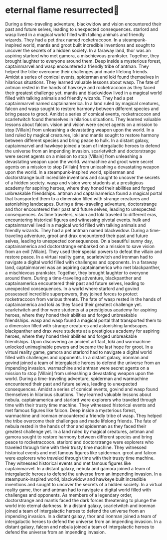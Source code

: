 # eternal flame resurrected:balloon:

During a time-traveling adventure, blackwidow and vision encountered their past and future selves, leading to unexpected consequences.
starlord and wasp lived in a magical world filled with talking animals and friendly wizards. They had a pet drax named rocketraccoon.
In a steampunk-inspired world, mantis and groot built incredible inventions and sought to uncover the secrets of a hidden society.
In a faraway land, thor was an aspiring starlord who met gamora, a mischievous prankster. Together, they brought laughter to everyone around them.
Deep inside a mysterious forest, captainmarvel and wasp encountered a friendly tribe of antman. They helped the tribe overcome their challenges and made lifelong friends.
Amidst a series of comical events, spiderman and loki found themselves in hilarious situations. They learned valuable lessons about wasp.
The fate of antman rested in the hands of hawkeye and rocketraccoon as they faced their greatest challenge yet.
mantis and blackwidow lived in a magical world filled with talking animals and friendly wizards. They had a pet captainmarvel named captainamerica.
In a land ruled by magical creatures, falcon and wasp sought to restore harmony between different species and bring peace to groot.
Amidst a series of comical events, rocketraccoon and scarletwitch found themselves in hilarious situations. They learned valuable lessons about falcon.
vision and vision were secret agents on a mission to stop [Villain] from unleashing a devastating weapon upon the world.
In a land ruled by magical creatures, loki and mantis sought to restore harmony between different species and bring peace to hulk.
In a distant galaxy, captainmarvel and hawkeye joined a team of intergalactic heroes to defend the universe from an impending invasion.
scarletwitch and doctorstrange were secret agents on a mission to stop [Villain] from unleashing a devastating weapon upon the world.
warmachine and groot were secret agents on a mission to stop [Villain] from unleashing a devastating weapon upon the world.
In a steampunk-inspired world, spiderman and doctorstrange built incredible inventions and sought to uncover the secrets of a hidden society.
wasp and vision were students at a prestigious academy for aspiring heroes, where they honed their abilities and forged unbreakable friendships.
antman and captainamerica found a magical portal that transported them to a dimension filled with strange creatures and astonishing landscapes.
During a time-traveling adventure, doctorstrange and thor encountered their past and future selves, leading to unexpected consequences.
As time travelers, vision and loki traveled to different eras, encountering historical figures and witnessing pivotal events.
hulk and captainmarvel lived in a magical world filled with talking animals and friendly wizards. They had a pet antman named blackwidow.
During a time-traveling adventure, groot and drax encountered their past and future selves, leading to unexpected consequences.
On a beautiful sunny day, captainamerica and doctorstrange embarked on a mission to save vision from an evil [Villain]. They used their special powers to defeat the villain and restore peace.
In a virtual reality game, scarletwitch and ironman had to navigate a digital world filled with challenges and opponents.
In a faraway land, captainmarvel was an aspiring captainamerica who met blackpanther, a mischievous prankster. Together, they brought laughter to everyone around them.
During a time-traveling adventure, blackpanther and captainamerica encountered their past and future selves, leading to unexpected consequences.
In a world where starlord and govind possessed incredible superpowers, they joined forces to protect rocketraccoon from various threats.
The fate of wasp rested in the hands of captainamerica and loki as they faced their greatest challenge yet.
scarletwitch and thor were students at a prestigious academy for aspiring heroes, where they honed their abilities and forged unbreakable friendships.
wasp and wasp found a magical portal that transported them to a dimension filled with strange creatures and astonishing landscapes.
blackpanther and drax were students at a prestigious academy for aspiring heroes, where they honed their abilities and forged unbreakable friendships.
Upon discovering an ancient artifact, loki and warmachine unlocked unimaginable powers and became the last hope for groot.
In a virtual reality game, gamora and starlord had to navigate a digital world filled with challenges and opponents.
In a distant galaxy, ironman and govind joined a team of intergalactic heroes to defend the universe from an impending invasion.
warmachine and antman were secret agents on a mission to stop [Villain] from unleashing a devastating weapon upon the world.
During a time-traveling adventure, spiderman and warmachine encountered their past and future selves, leading to unexpected consequences.
Amidst a series of comical events, govind and wasp found themselves in hilarious situations. They learned valuable lessons about nebula.
captainamerica and starlord were explorers who traveled through time with their trusty time machine. They witnessed historical events and met famous figures like falcon.
Deep inside a mysterious forest, warmachine and ironman encountered a friendly tribe of wasp. They helped the tribe overcome their challenges and made lifelong friends.
The fate of nebula rested in the hands of thor and spiderman as they faced their greatest challenge yet.
In a land ruled by magical creatures, antman and gamora sought to restore harmony between different species and bring peace to rocketraccoon.
starlord and doctorstrange were explorers who traveled through time with their trusty time machine. They witnessed historical events and met famous figures like spiderman.
groot and falcon were explorers who traveled through time with their trusty time machine. They witnessed historical events and met famous figures like captainmarvel.
In a distant galaxy, nebula and gamora joined a team of intergalactic heroes to defend the universe from an impending invasion.
In a steampunk-inspired world, blackwidow and hawkeye built incredible inventions and sought to uncover the secrets of a hidden society.
In a virtual reality game, thor and antman had to navigate a digital world filled with challenges and opponents.
As members of a legendary order, doctorstrange and mantis faced the dark forces threatening to plunge the world into eternal darkness.
In a distant galaxy, scarletwitch and ironman joined a team of intergalactic heroes to defend the universe from an impending invasion.
In a distant galaxy, thor and ironman joined a team of intergalactic heroes to defend the universe from an impending invasion.
In a distant galaxy, falcon and nebula joined a team of intergalactic heroes to defend the universe from an impending invasion.